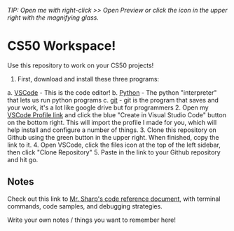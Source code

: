 *TIP: Open me with right-click >> Open Preview or click the icon in the upper right with the magnifying glass.*

# CS50 Workspace!

Use this repository to work on your CS50 projects!

1. First, download and install these three programs:

  a. [VSCode](https://code.visualstudio.com/download) - This is the code editor!
  b. [Python](https://www.python.org/downloads/macos/) - The python "interpreter" that lets us run python programs
  c. [git](https://sourceforge.net/projects/git-osx-installer/) - git is the program that saves and your work, it's a lot like google drive but for programmers
2. Open my [VSCode Profile link](https://vscode.dev/editor/profile/github/f243a61bd1b32fec27547e1ab25e24cb) and click the blue "Create in Visual Studio Code" button on the bottom right. This will import the profile I made for you, which will help install and configure a number of things.
3. Clone this repository on Github using the green button in the upper right. When finished, copy the link to it.
4. Open VSCode, click the files icon at the top of the left sidebar, then click "Clone Repository"
5. Paste in the link to your Github repository and hit go.

## Notes

Check out this link to [Mr. Sharp's code reference document](https://github.com/mrsharp-milken/AP-CS-Principles/blob/main/README.md), with terminal commands, code samples, and debugging strategies.

Write your own notes / things you want to remember here!
